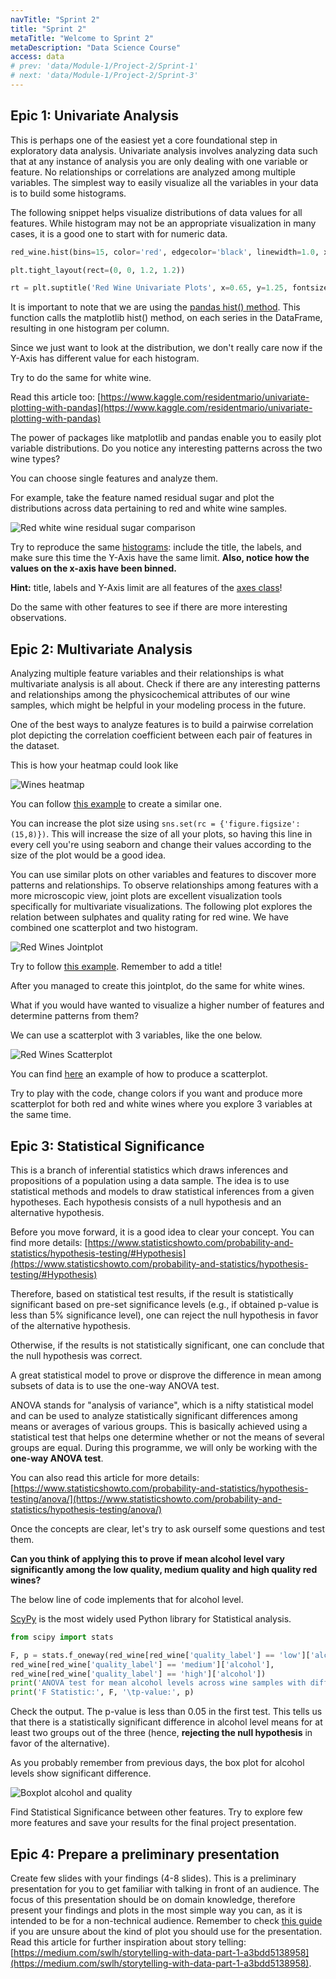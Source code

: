 ```yaml
---
navTitle: "Sprint 2"
title: "Sprint 2"
metaTitle: "Welcome to Sprint 2"
metaDescription: "Data Science Course"
access: data
# prev: 'data/Module-1/Project-2/Sprint-1'
# next: 'data/Module-1/Project-2/Sprint-3'
---
```


## Epic 1: Univariate Analysis

This is perhaps one of the easiest yet a core foundational step in exploratory data analysis. Univariate analysis involves analyzing data such that at any instance of analysis you are only dealing with one variable or feature. No relationships or correlations are analyzed among multiple variables. The simplest way to easily visualize all the variables in your data is to build some histograms.

The following snippet helps visualize distributions of data values for all features. While histogram may not be an appropriate visualization in many cases, it is a good one to start with for numeric data.

```python
red_wine.hist(bins=15, color='red', edgecolor='black', linewidth=1.0, xlabelsize=8, ylabelsize=8, grid=False)

plt.tight_layout(rect=(0, 0, 1.2, 1.2))

rt = plt.suptitle('Red Wine Univariate Plots', x=0.65, y=1.25, fontsize=15)
```

It is important to note that we are using the [pandas hist() method](https://pandas.pydata.org/docs/reference/api/pandas.DataFrame.hist.html). This function calls the matplotlib hist() method, on each series in the DataFrame, resulting in one histogram per column.

Since we just want to look at the distribution, we don't really care now if the Y-Axis has different value for each histogram.

Try to do the same for white wine.

Read this article too: [https://www.kaggle.com/residentmario/univariate-plotting-with-pandas](https://www.kaggle.com/residentmario/univariate-plotting-with-pandas)

The power of packages like matplotlib and pandas enable you to easily plot variable distributions. Do you notice any interesting patterns across the two wine types?

You can choose single features and analyze them.

For example, take the feature named residual sugar and plot the distributions across data pertaining to red and white wine samples.

![Red white wine residual sugar comparison](./residual-sugar-white-red-comparison.png)

Try to reproduce the same [histograms](https://seaborn.pydata.org/generated/seaborn.histplot.html): include the title, the labels, and make sure this time the Y-Axis have the same limit. **Also, notice how the values on the x-axis have been binned.**

**Hint:** title, labels and Y-Axis limit are all features of the [axes class](https://matplotlib.org/stable/api/axes_api.html)!

Do the same with other features to see if there are more interesting observations.

## Epic 2: Multivariate Analysis

Analyzing multiple feature variables and their relationships is what multivariate analysis is all about. Check if there are any interesting patterns and relationships among the physicochemical attributes of our wine samples, which might be helpful in your modeling process in the future.

One of the best ways to analyze features is to build a pairwise correlation plot depicting the correlation coefficient between each pair of features in the dataset.

This is how your heatmap could look like

![Wines heatmap](./heatmap-sns.png)

You can follow [this example](https://towardsdatascience.com/better-heatmaps-and-correlation-matrix-plots-in-python-41445d0f2bec) to create a similar one.

You can increase the plot size using `sns.set(rc = {'figure.figsize':(15,8)})`. This will increase the size of all your plots, so having this line in every cell you're using seaborn and change their values according to the size of the plot would be a good idea.

<!-- In the example there are 3 variables: _vegetables, farmers and harvest._

_Vegetables_ and _farmers_ are the strings that will go on the x and y axis. In our case, these are the same and correspond to the column names in our dataset (but only of the numeric values).

So the first step is to select from our dataframe the column names of only numeric values (use google to search how you can do it).

The _harvest_ variable is a numpy array containing the numeric values. You can use [this Pandas method corr()](https://pandas.pydata.org/docs/reference/api/pandas.DataFrame.corr.html) to compute pairwise correlation of columns, and then the [to_numpy()](https://pandas.pydata.org/docs/reference/api/pandas.DataFrame.to_numpy.html) method to transform the resulting dataframe into a numpy array.

Once you have all the necessary variables, use the code in the example, change the appropriate parameters, and run the cell.

Note that:

- the plot is too small (use [set_figheight() and set_fighwidth()](https://matplotlib.org/stable/api/figure_api.html?highlight=fig#module-matplotlib.figure#set_figheight) to increase the size of your heatmap)

- our correlation numbers have more than 3 decimal numbers. Round the numbers of the NumPy array to 2 decimal numbers (use [round() method](https://numpy.org/doc/stable/reference/generated/numpy.ndarray.round.html)) -->

You can use similar plots on other variables and features to discover more patterns and relationships. To observe relationships among features with a more microscopic view, joint plots are excellent visualization tools specifically for multivariate visualizations. The following plot explores the relation between sulphates and quality rating for red wine. We have combined one scatterplot and two histogram.

![Red Wines Jointplot](./joint-plot.png)

Try to follow [this example](https://seaborn.pydata.org/generated/seaborn.jointplot.html). Remember to add a title!

After you managed to create this jointplot, do the same for white wines.

What if you would have wanted to visualize a higher number of features and determine patterns from them?

We can use a scatterplot with 3 variables, like the one below.

![Red Wines Scatterplot](./scatter-sulphates-alcohol-quality.png)

<!-- ```python
import matplotlib.patches as mpatches

colors = {"low": "khaki", "medium": "orange", "high": "navy"}

fig, ax = plt.subplots()
scatter = ax.scatter(red_wine["alcohol"], red_wine["sulphates"],
           c=red_wine['quality_label'].map(colors), alpha=0.5)
ax.set_xlabel("alcohol", fontsize=10)
ax.set_ylabel("sulphates", fontsize=10)
ax.set_title('Red Wines - Sulphates, Alcohol and Quality')

low_quality = mpatches.Patch(color='khaki', label='low')
medium_quality = mpatches.Patch(color='orange', label='medium')
high_quality = mpatches.Patch(color='navy', label='high')

ax.legend(handles=[low_quality, medium_quality, high_quality])

plt.show()
``` -->

<!-- This is the code that produced it, first we define a dictionary where we associate a color to each quality_label, then in the `c` (color) parameter of the scatterplot we map them (we associate each quality_label in the dataset with the corresponding color), and for the legend we use a special matplotlib class called patches.  -->

You can find [here](https://seaborn.pydata.org/generated/seaborn.scatterplot.html) an example of how to produce a scatterplot.

Try to play with the code, change colors if you want and produce more scatterplot for both red and white wines where you explore 3 variables at the same time.

## Epic 3: Statistical Significance

This is a branch of inferential statistics which draws inferences and propositions of a population using a data sample. The idea is to use statistical methods and models to draw statistical inferences from a given hypotheses. Each hypothesis consists of a null hypothesis and an alternative hypothesis.

Before you move forward, it is a good idea to clear your concept.
You can find more details: [https://www.statisticshowto.com/probability-and-statistics/hypothesis-testing/#Hypothesis](https://www.statisticshowto.com/probability-and-statistics/hypothesis-testing/#Hypothesis)

Therefore, based on statistical test results, if the result is statistically significant based on pre-set significance levels (e.g., if obtained p-value is less than 5% significance level), one can reject the null hypothesis in favor of the alternative hypothesis.

Otherwise, if the results is not statistically significant, one can conclude that the null hypothesis was correct.

A great statistical model to prove or disprove the difference in mean among subsets of data is to use the one-way ANOVA test.

ANOVA stands for "analysis of variance", which is a nifty statistical model and can be used to analyze statistically significant differences among means or averages of various groups. This is basically achieved using a statistical test that helps one determine whether or not the means of several groups are equal. During this programme, we will only be working with the **one-way ANOVA test**.

<youtube title="Puppet video" height="500px" link="-yQb_ZJnFXw"/>

You can also read this article for more details: [https://www.statisticshowto.com/probability-and-statistics/hypothesis-testing/anova/](https://www.statisticshowto.com/probability-and-statistics/hypothesis-testing/anova/)

Once the concepts are clear, let's try to ask ourself some questions and test them.

**Can you think of applying this to prove if mean alcohol level vary significantly among the low quality, medium quality and high quality red wines?**

The below line of code implements that for alcohol level.

[ScyPy](https://docs.scipy.org/doc/scipy/reference/stats.html) is the most widely used Python library for Statistical analysis.

```python
from scipy import stats

F, p = stats.f_oneway(red_wine[red_wine['quality_label'] == 'low']['alcohol'],
red_wine[red_wine['quality_label'] == 'medium']['alcohol'],
red_wine[red_wine['quality_label'] == 'high']['alcohol'])
print('ANOVA test for mean alcohol levels across wine samples with different quality ratings')
print('F Statistic:', F, '\tp-value:', p)
```

Check the output. The p-value is less than 0.05 in the first test. This tells us that there is a statistically significant difference in alcohol level means for at least two groups out of the three (hence, **rejecting the null hypothesis** in favor of the alternative).

As you probably remember from previous days, the box plot for alcohol levels show significant difference.

![Boxplot alcohol and quality](./boxplot-alcohol-quality.jpg)

Find Statistical Significance between other features.
Try to explore few more features and save your results for the final project presentation.

## Epic 4: Prepare a preliminary presentation

Create few slides with your findings (4-8 slides). This is a preliminary presentation for you to get familiar with talking in front of an audience. The focus of this presentation should be on domain knowledge, therefore present your findings and plots in the most simple way you can, as it is intended to be for a non-technical audience. Remember to check [this guide](https://www.storytellingwithdata.com/chart-guide) if you are unsure about the kind of plot you should use for the presentation. Read this article for further inspiration about story telling: [https://medium.com/swlh/storytelling-with-data-part-1-a3bdd5138958](https://medium.com/swlh/storytelling-with-data-part-1-a3bdd5138958).
